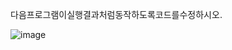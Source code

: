 다음프로그램이실행결과처럼동작하도록코드를수정하시오.

![image](https://github.com/user-attachments/assets/95b07ffd-d1aa-4df2-9860-90778b9ce162)
